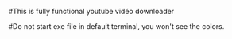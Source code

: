 #This is
fully functional youtube vidéo downloader

#Do not
start exe file in default terminal, you won't see the colors.
